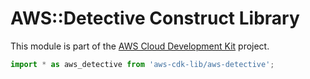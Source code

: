 # AWS::Detective Construct Library


This module is part of the [AWS Cloud Development Kit](https://github.com/aws/aws-cdk) project.

```ts nofixture
import * as aws_detective from 'aws-cdk-lib/aws-detective';
```
